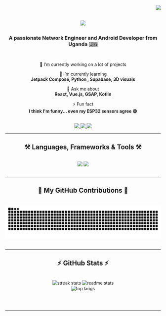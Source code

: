 <img align="right" src="https://visitor-badge.laobi.icu/badge?page_id=MfrankUg.MfrankUg" />

<h1 align="center">
    <img src="https://readme-typing-svg.herokuapp.com/?font=Righteous&size=35&center=true&vCenter=true&width=500&height=70&duration=4000&lines=Hi+There!+👋;+I'm+Frank+Muhindo!" />
</h1>

<h3 align="center">A passionate Network Engineer and Android Developer from Uganda 🇺🇬</h3>

<br/>

<div align="center">





🔭 I’m currently working on a lot of projects 
 

🌱 I’m currently learning  
**Jetpack Compose, Python , Supabase, 3D visuals**  

💬 Ask me about  
**React, Vue.js, GSAP, Kotlin**  

⚡ Fun fact  
**I think I'm funny... even my ESP32 sensors agree 😄**

</div>

<br/>



<div align="center"> 
  <a href="mailto:muhindofrank2001@gmail.com">
    <img src="https://img.shields.io/badge/Gmail-333333?style=for-the-badge&logo=gmail&logoColor=red" />
  </a>
  <a href="https://www.linkedin.com/in/frank-muhindo-b269611b3/" target="_blank">
    <img src="https://img.shields.io/badge/LinkedIn-0077B5?style=for-the-badge&logo=linkedin&logoColor=white" />
  </a>
  <a href="https://frankmuhn.vercel.app" target="_blank">
     <img src="https://img.shields.io/badge/Portfolio-FF5722?style=for-the-badge&logo=google-chrome&logoColor=white" />
  </a>
</div>

<hr/>

<h2 align="center">⚒️ Languages, Frameworks & Tools ⚒️</h2>
<br/>
<div align="center">
    <img src="https://skillicons.dev/icons?i=react,vue,tailwind,html,css,figma,vscode,github,git,bootstrap" /> <a href="https://skillcons.dev">
    <img src="https://skillicons.dev/icons?i=java,kotlin,androidstudio,flutter,nodejs,express,firebase,supabase,mysql,python,figma,js" /></a><br>
</div>

<br/>
<hr/>

<div align="center">
  <h2>🐍 My GitHub Contributions 🐍</h2>
  <br>
  <img alt="snake eating my contributions" src="https://raw.githubusercontent.com/MfrankUg/MfrankUg/main/github-contribution-grid-snake.svg" />


</div>

<br/>
<hr/>

<h2 align="center">⚡ GitHub Stats ⚡</h2>
<br/>
<div align="center">
  <img width=390 src="https://github-readme-streak-stats.herokuapp.com?user=MfrankUg&theme=react&border_radius=10" alt="streak stats"/>
  <img width=390 src="https://github-readme-stats.vercel.app/api?username=MfrankUgo&show_icons=true&theme=react&rank_icon=github&border_radius=10" alt="readme stats" />
  <br/>
  <img width=325 align="center" src="https://github-readme-stats.vercel.app/api/top-langs/?username=MfrankUg&hide=HTML&langs_count=8&layout=compact&theme=react&border_radius=10" alt="top langs" />
</div>

<br/><br/>

<hr/>

